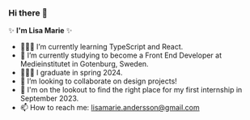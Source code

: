 ### Hi there 👋

✨ **I'm Lisa Marie** ✨ 

- 👩🏻‍💻 I’m currently learning TypeScript and React.
- 🌱 I’m currently studying to become a Front End Developer at Medieinstitutet in Gotenburg, Sweden. 
- 👩🏻‍🎓  I graduate in spring 2024.
- 👯 I’m looking to collaborate on design projects!
- 👀 I'm on the lookout to find the right place for my first internship in September 2023.
- 📫 How to reach me: lisamarie.andersson@gmail.com
